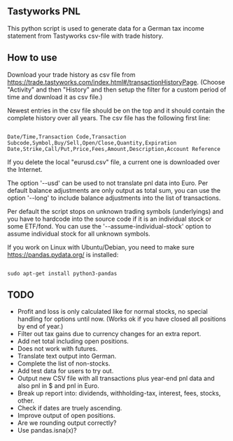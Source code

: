 Tastyworks PNL
--------------

This python script is used to generate data for a German tax income statement
from Tastyworks csv-file with trade history.


How to use
----------

Download your trade history as csv file from
<https://trade.tastyworks.com/index.html#/transactionHistoryPage>.
(Choose "Activity" and then "History" and then setup the filter for a
custom period of time and download it as csv file.)

Newest entries in the csv file should be on the top and it should contain the complete
history over all years. The csv file has the following first line:

<code>
Date/Time,Transaction Code,Transaction Subcode,Symbol,Buy/Sell,Open/Close,Quantity,Expiration Date,Strike,Call/Put,Price,Fees,Amount,Description,Account Reference
</code>

If you delete the local "eurusd.csv" file, a current one is downloaded over the
Internet.

The option '--usd' can be used to not translate pnl data into Euro.
Per default balance adjustments are only output as total sum, you can use the option '--long'
to include balance adjustments into the list of transactions.

Per default the script stops on unknown trading symbols (underlyings) and you have
to hardcode into the source code if it is an individual stock or some ETF/fond.
You can use the '--assume-individual-stock' option to assume individual stock for all unknown symbols.

If you work on Linux with Ubuntu/Debian, you need to make sure
<https://pandas.pydata.org/> is installed:

<code>
sudo apt-get install python3-pandas
</code>


TODO
----

- Profit and loss is only calculated like for normal stocks,
  no special handling for options until now. (Works ok if you
  have closed all positions by end of year.)
- Filter out tax gains due to currency changes for an extra report.
- Add net total including open positions.
- Does not work with futures.
- Translate text output into German.
- Complete the list of non-stocks.
- Add test data for users to try out.
- Output new CSV file with all transactions plus year-end pnl data and also
  pnl in $ and pnl in Euro.
- Break up report into: dividends, withholding-tax, interest, fees, stocks, other.
- Check if dates are truely ascending.
- Improve output of open positions.
- Are we rounding output correctly?
- Use pandas.isna(x)?

